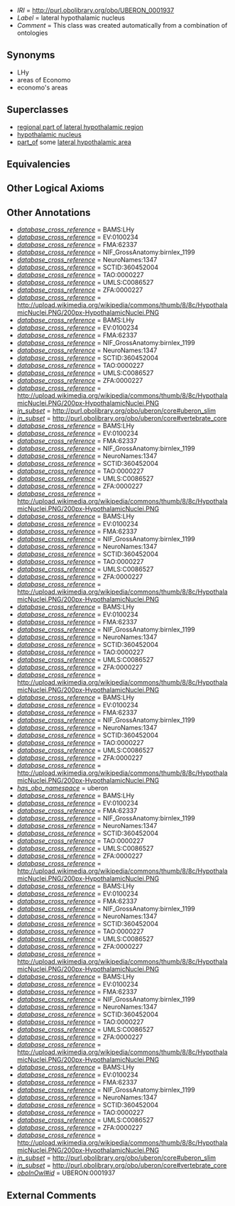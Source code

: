  * *IRI* = http://purl.obolibrary.org/obo/UBERON_0001937
 * *Label* = lateral hypothalamic nucleus
 * *Comment* = This class was created automatically from a combination of ontologies

## Synonyms

 * LHy
 * areas of Economo
 * economo's areas

## Superclasses

 * [regional part of lateral hypothalamic region](../../UBERON/85/UBERON_0002785.md)
 * [hypothalamic nucleus](../../UBERON/68/UBERON_0006568.md)
 * [part_of](../../BFO/50/BFO_0000050.md) some [lateral hypothalamic area](../../UBERON/30/UBERON_0002430.md)

## Equivalencies


## Other Logical Axioms


## Other Annotations

 * *[database_cross_reference](../../ef/oboInOwl#hasDbXref.md)* = BAMS:LHy
 * *[database_cross_reference](../../ef/oboInOwl#hasDbXref.md)* = EV:0100234
 * *[database_cross_reference](../../ef/oboInOwl#hasDbXref.md)* = FMA:62337
 * *[database_cross_reference](../../ef/oboInOwl#hasDbXref.md)* = NIF_GrossAnatomy:birnlex_1199
 * *[database_cross_reference](../../ef/oboInOwl#hasDbXref.md)* = NeuroNames:1347
 * *[database_cross_reference](../../ef/oboInOwl#hasDbXref.md)* = SCTID:360452004
 * *[database_cross_reference](../../ef/oboInOwl#hasDbXref.md)* = TAO:0000227
 * *[database_cross_reference](../../ef/oboInOwl#hasDbXref.md)* = UMLS:C0086527
 * *[database_cross_reference](../../ef/oboInOwl#hasDbXref.md)* = ZFA:0000227
 * *[database_cross_reference](../../ef/oboInOwl#hasDbXref.md)* = http://upload.wikimedia.org/wikipedia/commons/thumb/8/8c/HypothalamicNuclei.PNG/200px-HypothalamicNuclei.PNG
 * *[database_cross_reference](../../ef/oboInOwl#hasDbXref.md)* = BAMS:LHy
 * *[database_cross_reference](../../ef/oboInOwl#hasDbXref.md)* = EV:0100234
 * *[database_cross_reference](../../ef/oboInOwl#hasDbXref.md)* = FMA:62337
 * *[database_cross_reference](../../ef/oboInOwl#hasDbXref.md)* = NIF_GrossAnatomy:birnlex_1199
 * *[database_cross_reference](../../ef/oboInOwl#hasDbXref.md)* = NeuroNames:1347
 * *[database_cross_reference](../../ef/oboInOwl#hasDbXref.md)* = SCTID:360452004
 * *[database_cross_reference](../../ef/oboInOwl#hasDbXref.md)* = TAO:0000227
 * *[database_cross_reference](../../ef/oboInOwl#hasDbXref.md)* = UMLS:C0086527
 * *[database_cross_reference](../../ef/oboInOwl#hasDbXref.md)* = ZFA:0000227
 * *[database_cross_reference](../../ef/oboInOwl#hasDbXref.md)* = http://upload.wikimedia.org/wikipedia/commons/thumb/8/8c/HypothalamicNuclei.PNG/200px-HypothalamicNuclei.PNG
 * *[in_subset](../../et/oboInOwl#inSubset.md)* = http://purl.obolibrary.org/obo/uberon/core#uberon_slim
 * *[in_subset](../../et/oboInOwl#inSubset.md)* = http://purl.obolibrary.org/obo/uberon/core#vertebrate_core
 * *[database_cross_reference](../../ef/oboInOwl#hasDbXref.md)* = BAMS:LHy
 * *[database_cross_reference](../../ef/oboInOwl#hasDbXref.md)* = EV:0100234
 * *[database_cross_reference](../../ef/oboInOwl#hasDbXref.md)* = FMA:62337
 * *[database_cross_reference](../../ef/oboInOwl#hasDbXref.md)* = NIF_GrossAnatomy:birnlex_1199
 * *[database_cross_reference](../../ef/oboInOwl#hasDbXref.md)* = NeuroNames:1347
 * *[database_cross_reference](../../ef/oboInOwl#hasDbXref.md)* = SCTID:360452004
 * *[database_cross_reference](../../ef/oboInOwl#hasDbXref.md)* = TAO:0000227
 * *[database_cross_reference](../../ef/oboInOwl#hasDbXref.md)* = UMLS:C0086527
 * *[database_cross_reference](../../ef/oboInOwl#hasDbXref.md)* = ZFA:0000227
 * *[database_cross_reference](../../ef/oboInOwl#hasDbXref.md)* = http://upload.wikimedia.org/wikipedia/commons/thumb/8/8c/HypothalamicNuclei.PNG/200px-HypothalamicNuclei.PNG
 * *[database_cross_reference](../../ef/oboInOwl#hasDbXref.md)* = BAMS:LHy
 * *[database_cross_reference](../../ef/oboInOwl#hasDbXref.md)* = EV:0100234
 * *[database_cross_reference](../../ef/oboInOwl#hasDbXref.md)* = FMA:62337
 * *[database_cross_reference](../../ef/oboInOwl#hasDbXref.md)* = NIF_GrossAnatomy:birnlex_1199
 * *[database_cross_reference](../../ef/oboInOwl#hasDbXref.md)* = NeuroNames:1347
 * *[database_cross_reference](../../ef/oboInOwl#hasDbXref.md)* = SCTID:360452004
 * *[database_cross_reference](../../ef/oboInOwl#hasDbXref.md)* = TAO:0000227
 * *[database_cross_reference](../../ef/oboInOwl#hasDbXref.md)* = UMLS:C0086527
 * *[database_cross_reference](../../ef/oboInOwl#hasDbXref.md)* = ZFA:0000227
 * *[database_cross_reference](../../ef/oboInOwl#hasDbXref.md)* = http://upload.wikimedia.org/wikipedia/commons/thumb/8/8c/HypothalamicNuclei.PNG/200px-HypothalamicNuclei.PNG
 * *[database_cross_reference](../../ef/oboInOwl#hasDbXref.md)* = BAMS:LHy
 * *[database_cross_reference](../../ef/oboInOwl#hasDbXref.md)* = EV:0100234
 * *[database_cross_reference](../../ef/oboInOwl#hasDbXref.md)* = FMA:62337
 * *[database_cross_reference](../../ef/oboInOwl#hasDbXref.md)* = NIF_GrossAnatomy:birnlex_1199
 * *[database_cross_reference](../../ef/oboInOwl#hasDbXref.md)* = NeuroNames:1347
 * *[database_cross_reference](../../ef/oboInOwl#hasDbXref.md)* = SCTID:360452004
 * *[database_cross_reference](../../ef/oboInOwl#hasDbXref.md)* = TAO:0000227
 * *[database_cross_reference](../../ef/oboInOwl#hasDbXref.md)* = UMLS:C0086527
 * *[database_cross_reference](../../ef/oboInOwl#hasDbXref.md)* = ZFA:0000227
 * *[database_cross_reference](../../ef/oboInOwl#hasDbXref.md)* = http://upload.wikimedia.org/wikipedia/commons/thumb/8/8c/HypothalamicNuclei.PNG/200px-HypothalamicNuclei.PNG
 * *[database_cross_reference](../../ef/oboInOwl#hasDbXref.md)* = BAMS:LHy
 * *[database_cross_reference](../../ef/oboInOwl#hasDbXref.md)* = EV:0100234
 * *[database_cross_reference](../../ef/oboInOwl#hasDbXref.md)* = FMA:62337
 * *[database_cross_reference](../../ef/oboInOwl#hasDbXref.md)* = NIF_GrossAnatomy:birnlex_1199
 * *[database_cross_reference](../../ef/oboInOwl#hasDbXref.md)* = NeuroNames:1347
 * *[database_cross_reference](../../ef/oboInOwl#hasDbXref.md)* = SCTID:360452004
 * *[database_cross_reference](../../ef/oboInOwl#hasDbXref.md)* = TAO:0000227
 * *[database_cross_reference](../../ef/oboInOwl#hasDbXref.md)* = UMLS:C0086527
 * *[database_cross_reference](../../ef/oboInOwl#hasDbXref.md)* = ZFA:0000227
 * *[database_cross_reference](../../ef/oboInOwl#hasDbXref.md)* = http://upload.wikimedia.org/wikipedia/commons/thumb/8/8c/HypothalamicNuclei.PNG/200px-HypothalamicNuclei.PNG
 * *[has_obo_namespace](../../ce/oboInOwl#hasOBONamespace.md)* = uberon
 * *[database_cross_reference](../../ef/oboInOwl#hasDbXref.md)* = BAMS:LHy
 * *[database_cross_reference](../../ef/oboInOwl#hasDbXref.md)* = EV:0100234
 * *[database_cross_reference](../../ef/oboInOwl#hasDbXref.md)* = FMA:62337
 * *[database_cross_reference](../../ef/oboInOwl#hasDbXref.md)* = NIF_GrossAnatomy:birnlex_1199
 * *[database_cross_reference](../../ef/oboInOwl#hasDbXref.md)* = NeuroNames:1347
 * *[database_cross_reference](../../ef/oboInOwl#hasDbXref.md)* = SCTID:360452004
 * *[database_cross_reference](../../ef/oboInOwl#hasDbXref.md)* = TAO:0000227
 * *[database_cross_reference](../../ef/oboInOwl#hasDbXref.md)* = UMLS:C0086527
 * *[database_cross_reference](../../ef/oboInOwl#hasDbXref.md)* = ZFA:0000227
 * *[database_cross_reference](../../ef/oboInOwl#hasDbXref.md)* = http://upload.wikimedia.org/wikipedia/commons/thumb/8/8c/HypothalamicNuclei.PNG/200px-HypothalamicNuclei.PNG
 * *[database_cross_reference](../../ef/oboInOwl#hasDbXref.md)* = BAMS:LHy
 * *[database_cross_reference](../../ef/oboInOwl#hasDbXref.md)* = EV:0100234
 * *[database_cross_reference](../../ef/oboInOwl#hasDbXref.md)* = FMA:62337
 * *[database_cross_reference](../../ef/oboInOwl#hasDbXref.md)* = NIF_GrossAnatomy:birnlex_1199
 * *[database_cross_reference](../../ef/oboInOwl#hasDbXref.md)* = NeuroNames:1347
 * *[database_cross_reference](../../ef/oboInOwl#hasDbXref.md)* = SCTID:360452004
 * *[database_cross_reference](../../ef/oboInOwl#hasDbXref.md)* = TAO:0000227
 * *[database_cross_reference](../../ef/oboInOwl#hasDbXref.md)* = UMLS:C0086527
 * *[database_cross_reference](../../ef/oboInOwl#hasDbXref.md)* = ZFA:0000227
 * *[database_cross_reference](../../ef/oboInOwl#hasDbXref.md)* = http://upload.wikimedia.org/wikipedia/commons/thumb/8/8c/HypothalamicNuclei.PNG/200px-HypothalamicNuclei.PNG
 * *[database_cross_reference](../../ef/oboInOwl#hasDbXref.md)* = BAMS:LHy
 * *[database_cross_reference](../../ef/oboInOwl#hasDbXref.md)* = EV:0100234
 * *[database_cross_reference](../../ef/oboInOwl#hasDbXref.md)* = FMA:62337
 * *[database_cross_reference](../../ef/oboInOwl#hasDbXref.md)* = NIF_GrossAnatomy:birnlex_1199
 * *[database_cross_reference](../../ef/oboInOwl#hasDbXref.md)* = NeuroNames:1347
 * *[database_cross_reference](../../ef/oboInOwl#hasDbXref.md)* = SCTID:360452004
 * *[database_cross_reference](../../ef/oboInOwl#hasDbXref.md)* = TAO:0000227
 * *[database_cross_reference](../../ef/oboInOwl#hasDbXref.md)* = UMLS:C0086527
 * *[database_cross_reference](../../ef/oboInOwl#hasDbXref.md)* = ZFA:0000227
 * *[database_cross_reference](../../ef/oboInOwl#hasDbXref.md)* = http://upload.wikimedia.org/wikipedia/commons/thumb/8/8c/HypothalamicNuclei.PNG/200px-HypothalamicNuclei.PNG
 * *[database_cross_reference](../../ef/oboInOwl#hasDbXref.md)* = BAMS:LHy
 * *[database_cross_reference](../../ef/oboInOwl#hasDbXref.md)* = EV:0100234
 * *[database_cross_reference](../../ef/oboInOwl#hasDbXref.md)* = FMA:62337
 * *[database_cross_reference](../../ef/oboInOwl#hasDbXref.md)* = NIF_GrossAnatomy:birnlex_1199
 * *[database_cross_reference](../../ef/oboInOwl#hasDbXref.md)* = NeuroNames:1347
 * *[database_cross_reference](../../ef/oboInOwl#hasDbXref.md)* = SCTID:360452004
 * *[database_cross_reference](../../ef/oboInOwl#hasDbXref.md)* = TAO:0000227
 * *[database_cross_reference](../../ef/oboInOwl#hasDbXref.md)* = UMLS:C0086527
 * *[database_cross_reference](../../ef/oboInOwl#hasDbXref.md)* = ZFA:0000227
 * *[database_cross_reference](../../ef/oboInOwl#hasDbXref.md)* = http://upload.wikimedia.org/wikipedia/commons/thumb/8/8c/HypothalamicNuclei.PNG/200px-HypothalamicNuclei.PNG
 * *[in_subset](../../et/oboInOwl#inSubset.md)* = http://purl.obolibrary.org/obo/uberon/core#uberon_slim
 * *[in_subset](../../et/oboInOwl#inSubset.md)* = http://purl.obolibrary.org/obo/uberon/core#vertebrate_core
 * *[oboInOwl#id](../../id/oboInOwl#id.md)* = UBERON:0001937

## External Comments

